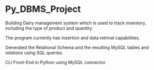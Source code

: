 # Py_DBMS_Project

Building Dairy management system which is used to track inventory, including the type of product and quantity.

The program currently has insertion and data retrival capabilities.

Generated the Relational Schema and the resulting MySQL tables and relations using SQL queries.

CLI Front-End in Python using MySQL connector.

